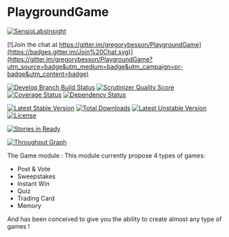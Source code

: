 PlaygroundGame
=========

[![SensioLabsInsight](https://insight.sensiolabs.com/projects/4e1ce35f-3756-44fd-82e3-11c3a01767b4/big.png)](https://insight.sensiolabs.com/projects/4e1ce35f-3756-44fd-82e3-11c3a01767b4)

[![Join the chat at https://gitter.im/gregorybesson/PlaygroundGame](https://badges.gitter.im/Join%20Chat.svg)](https://gitter.im/gregorybesson/PlaygroundGame?utm_source=badge&utm_medium=badge&utm_campaign=pr-badge&utm_content=badge)

[![Develop Branch Build Status](https://travis-ci.org/gregorybesson/PlaygroundGame.svg)](http://travis-ci.org/gregorybesson/PlaygroundGame)
[![Scrutinizer Quality Score](https://scrutinizer-ci.com/g/gregorybesson/PlaygroundGame/badges/quality-score.png?b=develop)](https://scrutinizer-ci.com/g/gregorybesson/PlaygroundGame/)
[![Coverage Status](https://coveralls.io/repos/gregorybesson/PlaygroundGame/badge.svg?branch=develop&service=github)](https://coveralls.io/github/gregorybesson/PlaygroundGame?branch=develop)
[![Dependency Status](https://www.versioneye.com/user/projects/5648e90019e744001f000001/badge.svg?style=flat)](https://www.versioneye.com/user/projects/5648e90019e744001f000001)

[![Latest Stable Version](https://poser.pugx.org/playground/game/v/stable)](https://packagist.org/packages/playground/game) [![Total Downloads](https://poser.pugx.org/playground/game/downloads)](https://packagist.org/packages/playground/game) [![Latest Unstable Version](https://poser.pugx.org/playground/game/v/unstable)](https://packagist.org/packages/playground/game) [![License](https://poser.pugx.org/playground/game/license)](https://packagist.org/packages/playground/game)

[![Stories in Ready](https://badge.waffle.io/gregorybesson/PlaygroundGame.svg?label=ready&title=Ready)](http://waffle.io/gregorybesson/PlaygroundGame)

[![Throughput Graph](https://graphs.waffle.io/gregorybesson/PlaygroundGame/throughput.svg)](https://waffle.io/gregorybesson/PlaygroundGame/metrics)

The Game module : This module currently propose 4 types of games:

- Post & Vote
- Sweepstakes
- Instant Win
- Quiz
- Trading Card
- Memory

And has been conceived to give you the ability to create almost any type of games !


